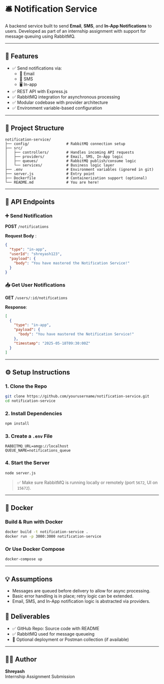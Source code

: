 
# 🛎️ Notification Service

A backend service built to send **Email**, **SMS**, and **In-App Notifications** to users. Developed as part of an internship assignment with support for message queuing using RabbitMQ.

---

## 📌 Features

- ✅ Send notifications via:
  - 📧 Email
  - 📱 SMS
  - 🖥️ In-app
- ✅ REST API with Express.js
- ✅ RabbitMQ integration for asynchronous processing
- ✅ Modular codebase with provider architecture
- ✅ Environment variable-based configuration

---

## 📁 Project Structure

```
notification-service/
├── config/                 # RabbitMQ connection setup
├── src/
│   ├── controllers/        # Handles incoming API requests
│   ├── providers/          # Email, SMS, In-App logic
│   ├── queues/             # RabbitMQ publish/consume logic
│   └── services/           # Business logic layer
├── .env                    # Environment variables (ignored in git)
├── server.js               # Entry point
├── Dockerfile              # Containerization support (optional)
└── README.md               # You are here!
```

---

## 🚀 API Endpoints

### ➕ Send Notification

**POST** `/notifications`

**Request Body** :
```json
{
  "type": "in-app",
  "userId": "shreyash123",
  "payload": {
    "body": "You have mastered the Notification Service!"
  }
}
```

### 📥 Get User Notifications

**GET** `/users/:id/notifications`

**Response**:
```json
[
  {
    "type": "in-app",
    "payload": {
      "body": "You have mastered the Notification Service!"
    },
    "timestamp": "2025-05-18T09:30:00Z"
  }
]
```

---

## ⚙️ Setup Instructions

### 1. Clone the Repo
```bash
git clone https://github.com/yourusername/notification-service.git
cd notification-service
```

### 2. Install Dependencies
```bash
npm install
```

### 3. Create a `.env` File
```env
RABBITMQ_URL=amqp://localhost
QUEUE_NAME=notifications_queue
```

### 4. Start the Server
```bash
node server.js
```

> ✅ Make sure RabbitMQ is running locally or remotely (port `5672`, UI on `15672`).

---

## 🐳 Docker 

### Build & Run with Docker
```bash
docker build -t notification-service .
docker run -p 3000:3000 notification-service
```

### Or Use Docker Compose
```bash
docker-compose up
```

---

## 💡 Assumptions

- Messages are queued before delivery to allow for async processing.
- Basic error handling is in place; retry logic can be extended.
- Email, SMS, and In-App notification logic is abstracted via providers.


## 🔗 Deliverables

- ✅ GitHub Repo: Source code with README
- ✅ RabbitMQ used for message queueing
- 🚀 Optional deployment or Postman collection (if available)

---

## 👨‍💻 Author

**Shreyash**  
Internship Assignment Submission
